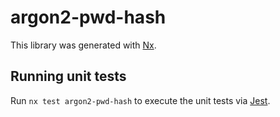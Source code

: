 # argon2-pwd-hash

This library was generated with [Nx](https://nx.dev).

## Running unit tests

Run `nx test argon2-pwd-hash` to execute the unit tests via [Jest](https://jestjs.io).
